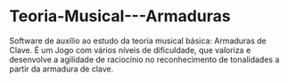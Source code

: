 # Teoria-Musical---Armaduras
Software de auxílio ao estudo da teoria musical básica: Armaduras de Clave. É um Jogo com vários níveis de dificuldade, que valoriza e desenvolve a agilidade de raciocínio no reconhecimento de tonalidades a partir da armadura de clave.

